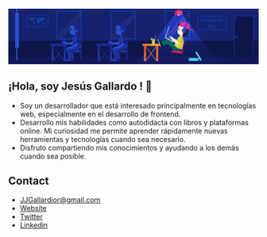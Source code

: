 ![Banner](./banner.jpg)
## ¡Hola, soy Jesús Gallardo ! 👋

* Soy un desarrollador que está interesado principalmente en tecnologías web, especialmente en el desarrollo de frontend.
* Desarrollo mis habilidades como autodidacta con libros y plataformas online. Mi curiosidad me permite aprender rápidamente nuevas herramientas y tecnologías cuando sea necesario.
* Disfruto compartiendo mis conocimientos y ayudando a los demás cuando sea posible.

## Contact

* JJGallardior@gmail.com
* [Website](https://gallardior.github.io/Portfolio/)
* [Twitter](https://twitter.com/Gallardior)
* [Linkedin](https://www.linkedin.com/in/gallardior/)
